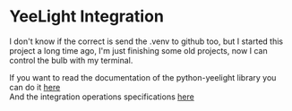 # YeeLight Integration

I don't know if the correct is send the .venv to github too, but I started this project a long time ago, I'm just finishing some old projects, now I can control the bulb with my terminal.<br>

If you want to read the documentation of the python-yeelight library you can do it [here](https://yeelight.readthedocs.io/en/latest/)<br>
And the integration operations specifications [here](https://www.yeelight.com/download/Yeelight_Inter-Operation_Spec.pdf)